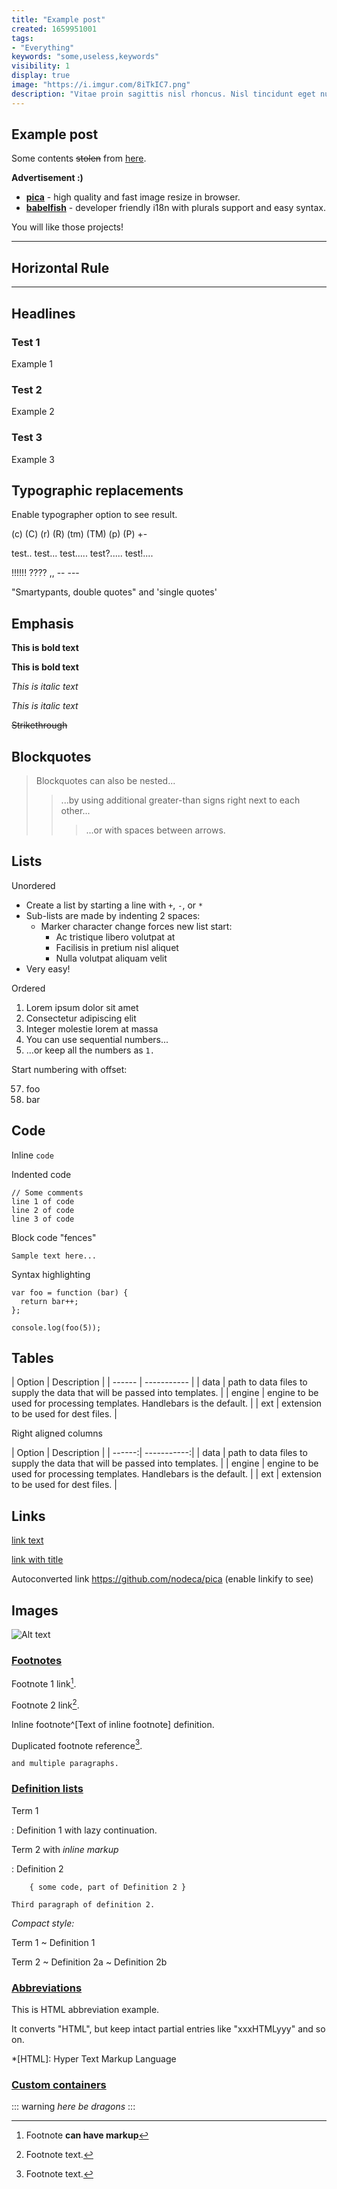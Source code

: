 ```yaml
---
title: "Example post"
created: 1659951001
tags: 
- "Everything"
keywords: "some,useless,keywords"
visibility: 1
display: true
image: "https://i.imgur.com/8iTkIC7.png"
description: "Vitae proin sagittis nisl rhoncus. Nisl tincidunt eget nullam non nisi est sit amet facilisis. Excepteur sint occaecat cupidatat non proident."
---
```

## Example post

Some contents ~~stolen~~ from [here](https://stackblitz.com/edit/markdwon-dark-style?file=index.js).

**Advertisement :)**

* **[pica](https://nodeca.github.io/pica/demo/)** - high quality and fast image resize in browser.
* **[babelfish](https://github.com/nodeca/babelfish/)** - developer friendly i18n with plurals support and easy syntax.

You will like those projects!

---

## Horizontal Rule

---

## Headlines

### Test 1

Example 1

### Test 2

Example 2

### Test 3

Example 3

## Typographic replacements

Enable typographer option to see result.

(c) (C) (r) (R) (tm) (TM) (p) (P) +-

test.. test... test..... test?..... test!....

!!!!!! ???? ,, -- ---

"Smartypants, double quotes" and 'single quotes'

## Emphasis

**This is bold text**

**This is bold text**

*This is italic text*

*This is italic text*

~~Strikethrough~~

## Blockquotes

> Blockquotes can also be nested...
>
> > ...by using additional greater-than signs right next to each other...
> >
> > > ...or with spaces between arrows.

## Lists

Unordered

* Create a list by starting a line with `+`, `-`, or `*`
* Sub-lists are made by indenting 2 spaces:
  * Marker character change forces new list start:
    * Ac tristique libero volutpat at
    * Facilisis in pretium nisl aliquet
    * Nulla volutpat aliquam velit
* Very easy!

Ordered

1. Lorem ipsum dolor sit amet
2. Consectetur adipiscing elit
3. Integer molestie lorem at massa
4. You can use sequential numbers...
5. ...or keep all the numbers as `1.`

Start numbering with offset:

57. foo
58. bar

## Code

Inline `code`

Indented code

```
// Some comments
line 1 of code
line 2 of code
line 3 of code
```

Block code "fences"

```
Sample text here...
```

Syntax highlighting

```
var foo = function (bar) {
  return bar++;
};

console.log(foo(5));
```

## Tables

| Option | Description | | ------ | ----------- | | data | path to data files to supply the data that will be passed into templates. | | engine | engine to be used for processing templates. Handlebars is the default. | | ext | extension to be used for dest files. |

Right aligned columns

| Option | Description | | ------:| -----------:| | data | path to data files to supply the data that will be passed into templates. | | engine | engine to be used for processing templates. Handlebars is the default. | | ext | extension to be used for dest files. |

## Links

[link text](http://dev.nodeca.com)

[link with title](http://nodeca.github.io/pica/demo/)

Autoconverted link https://github.com/nodeca/pica (enable linkify to see)

## Images

![Alt text](https://i.imgur.com/w3f9YkV.png "Title")

### [Footnotes](https://github.com/markdown-it/markdown-it-footnote)

Footnote 1 link[^first].

Footnote 2 link[^second].

Inline footnote^[Text of inline footnote] definition.

Duplicated footnote reference[^second].

[^first]: Footnote **can have markup**

```
and multiple paragraphs.
```

[^second]: Footnote text.

### [Definition lists](https://github.com/markdown-it/markdown-it-deflist)

Term 1

\: Definition 1 with lazy continuation.

Term 2 with *inline markup*

\: Definition 2

```
    { some code, part of Definition 2 }

Third paragraph of definition 2.
```

*Compact style:*

Term 1 \~ Definition 1

Term 2 \~ Definition 2a \~ Definition 2b

### [Abbreviations](https://github.com/markdown-it/markdown-it-abbr)

This is HTML abbreviation example.

It converts "HTML", but keep intact partial entries like "xxxHTMLyyy" and so on.

\*[HTML]: Hyper Text Markup Language

### [Custom containers](https://github.com/markdown-it/markdown-it-container)

\::: warning *here be dragons* :::